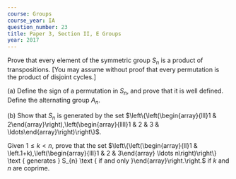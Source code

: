 ```yaml
---
course: Groups
course_year: IA
question_number: 23
title: Paper 3, Section II, E Groups
year: 2017
---
```




Prove that every element of the symmetric group $S_{n}$ is a product of transpositions. [You may assume without proof that every permutation is the product of disjoint cycles.]

(a) Define the sign of a permutation in $S_{n}$, and prove that it is well defined. Define the alternating group $A_{n}$.

(b) Show that $S_{n}$ is generated by the set $\left\{\left(\begin{array}{lll}1 & 2\end{array}\right),\left(\begin{array}{llll}1 & 2 & 3 & \ldots\end{array}\right)\right\}$.

Given $1 \leqslant k<n$, prove that the set $\left\{\left(\begin{array}{ll}1 & \left.1+k),\left(\begin{array}{lll}1 & 2 & 3\end{array} \ldots n\right)\right\} \text { generates } S_{n} \text { if and only }\end{array}\right.\right.$ if $k$ and $n$ are coprime.